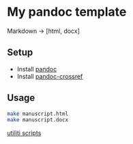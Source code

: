 # My pandoc template
Markdown -> [html, docx]

## Setup
- Install [pandoc](https://pandoc.org/installing.html)
- Install [pandoc-crossref](https://github.com/lierdakil/pandoc-crossref)

## Usage
```sh
make manuscript.html
make manuscript.docx
```

[utiliti scripts](script/README.md)
